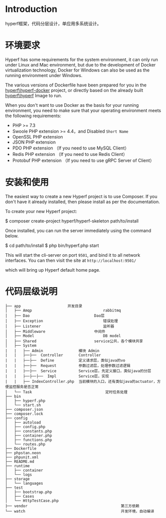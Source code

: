 # Introduction

hyperf框架，代码分层设计，单应用多系统设计。

# 环境要求

Hyperf has some requirements for the system environment, it can only run under Linux and Mac environment, but due to the development of Docker virtualization technology, Docker for Windows can also be used as the running environment under Windows.

The various versions of Dockerfile have been prepared for you in the [hyperf\hyperf-docker](https://github.com/hyperf/hyperf-docker) project, or directly based on the already built [hyperf\hyperf](https://hub.docker.com/r/hyperf/hyperf) Image to run.

When you don't want to use Docker as the basis for your running environment, you need to make sure that your operating environment meets the following requirements:  

 - PHP >= 7.3
 - Swoole PHP extension >= 4.4，and Disabled `Short Name`
 - OpenSSL PHP extension
 - JSON PHP extension
 - PDO PHP extension （If you need to use MySQL Client）
 - Redis PHP extension （If you need to use Redis Client）
 - Protobuf PHP extension （If you need to use gRPC Server of Client）

# 安装和使用

The easiest way to create a new Hyperf project is to use Composer. If you don't have it already installed, then please install as per the documentation.

To create your new Hyperf project:

$ composer create-project hyperf/hyperf-skeleton path/to/install

Once installed, you can run the server immediately using the command below.

$ cd path/to/install
$ php bin/hyperf.php start

This will start the cli-server on port `9501`, and bind it to all network interfaces. You can then visit the site at `http://localhost:9501/`

which will bring up Hyperf default home page.



# 代码层级说明

```
├── app						开发目录
│   ├── Amqp								rabbitmq
│   ├── Dao				        		Dao层
│   ├── Exception							错误处理
│   ├── Listener							监听器
│   ├── Middleware						中间件
│   ├── Model								DB model
│   ├── Shared							service公共，各个模块共享
│   ├── System					
|   |   ├── Admin			     模块 Admin
|   |   ├──├──  Controller		 Controller
|   |   ├──├──  Define		     定义请求层，类似java的vo
|   |   ├──├──  Request		     参数过滤层，处理参数过滤逻辑
|   |   ├──├──  Service		     Service层，先定义接口，类似java的分层
|   |   ├──├──├──  Impl		     Service层，实现
|   |   ├── IndexController.php  当前模块的入口，还有类似java的actuator，方便监控服务是否正常
│   └── Task								 定时任务处理
├── bin
│   ├── hyperf.php
│   └── start.sh
├── composer.json
├── composer.lock
├── config
│   ├── autoload
│   ├── config.php
│   ├── constants.php
│   ├── container.php
│   ├── functions.php
│   └── routes.php
├── Dockerfile
├── phpstan.neon
├── phpunit.xml
├── README.md
├── runtime
│   ├── container
│   └── logs
├── storage
│   └── languages
├── test
│   ├── bootstrap.php
│   ├── Cases
│   └── HttpTestCase.php
├── vendor											第三方依赖
└── watch											开发环境，自动编译
```

